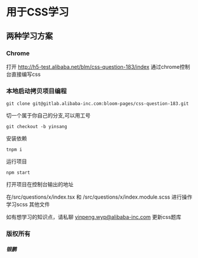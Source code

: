 
# 用于CSS学习
## 两种学习方案
### Chrome
打开 http://h5-test.alibaba.net/blm/css-question-183/index 通过chrome控制台直接编写css
### 本地启动拷贝项目编程
```
git clone git@gitlab.alibaba-inc.com:bloom-pages/css-question-183.git
```
切一个属于你自己的分支,可以用工号
```
git checkout -b yinsang
```
安装依赖
```
tnpm i 
```
运行项目
```
npm start
```
打开项目在控制台输出的地址

在/src/questions/x/index.tsx  和 /src/questions/x/index.module.scss 进行操作学习scss
其他文件

如有想学习的知识点，请私聊 yinpeng.wyp@alibaba-inc.com 更新css题库
### 版权所有 
##### 银鹏
